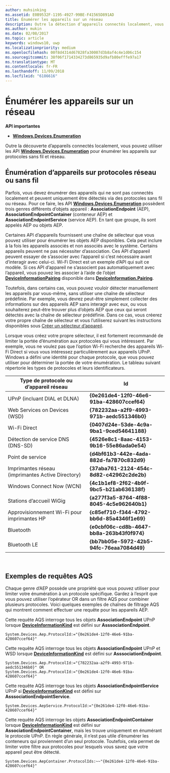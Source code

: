 ```yaml
---
author: muhsinking
ms.assetid: E0B9532F-1195-4927-99BE-F41565D891AD
title: Énumérer les appareils sur un réseau
description: Outre la détection d’appareils connectés localement, vous pouvez utiliser les API Windows.Devices.Enumeration pour énumérer les appareils sur protocoles sans fil et réseau.
ms.author: mukin
ms.date: 02/08/2017
ms.topic: article
keywords: windows10, uwp
ms.localizationpriority: medium
ms.openlocfilehash: 00f8d4314d67828fa30007d3b8af4c4e1d06c154
ms.sourcegitcommit: 38f06f1714334273d865935d9afb80efffe97a17
ms.translationtype: MT
ms.contentlocale: fr-FR
ms.lasthandoff: 11/09/2018
ms.locfileid: "6186616"
---
```

# <a name="enumerate-devices-over-a-network"></a>Énumérer les appareils sur un réseau



**API importantes**

- [**Windows.Devices.Enumeration**](https://docs.microsoft.com/en-us/uwp/api/Windows.Devices.Enumeration)

Outre la découverte d’appareils connectés localement, vous pouvez utiliser les API [**Windows.Devices.Enumeration**](https://msdn.microsoft.com/library/windows/apps/BR225459) pour énumérer les appareils sur protocoles sans fil et réseau.

## <a name="enumerating-devices-over-networked-or-wireless-protocols"></a>Énumération d’appareils sur protocoles réseau ou sans fil

Parfois, vous devez énumérer des appareils qui ne sont pas connectés localement et peuvent uniquement être détectés via des protocoles sans fil ou réseau. Pour ce faire, les API [**Windows.Devices.Enumeration**](https://msdn.microsoft.com/library/windows/apps/BR225459) possèdent trois genres différents d’objets appareil : **AssociationEndpoint** (AEP), **AssociationEndpointContainer** (conteneur AEP) et **AssociationEndpointService** (service AEP). En tant que groupe, ils sont appelés AEP ou objets AEP.

Certaines API d’appareils fournissent une chaîne de sélecteur que vous pouvez utiliser pour énumérer les objets AEP disponibles. Cela peut inclure à la fois les appareils associés et non associés avec le système. Certains appareils peuvent ne pas nécessiter d’association. Ces API d’appareil peuvent essayer de s’associer avec l’appareil si c’est nécessaire avant d’interagir avec celui-ci. Wi-Fi Direct est un exemple d’API qui suit ce modèle. Si ces API d’appareil ne s’associent pas automatiquement avec l’appareil, vous pouvez les associer à l’aide de l’objet [**DeviceInformationPairing**](https://msdn.microsoft.com/library/windows/apps/Mt168396) disponible dans [**DeviceInformation.Pairing**](https://msdn.microsoft.com/library/windows/apps/Dn705960).

Toutefois, dans certains cas, vous pouvez vouloir détecter manuellement les appareils par vous-même, sans utiliser une chaîne de sélecteur prédéfinie. Par exemple, vous devrez peut-être simplement collecter des informations sur des appareils AEP sans interagir avec eux, ou vous souhaiterez peut-être trouver plus d’objets AEP que ceux qui seront détectés avec la chaîne de sélecteur prédéfinie. Dans ce cas, vous créerez votre propre chaîne de sélecteur et vous l’utiliserez suivant les instructions disponibles sous [Créer un sélecteur d’appareil](build-a-device-selector.md).

Lorsque vous créez votre propre sélecteur, il est fortement recommandé de limiter la portée d’énumération aux protocoles qui vous intéressent. Par exemple, vous ne voulez pas que l’option Wi-Fi recherche des appareils Wi-Fi Direct si vous vous intéressez particulièrement aux appareils UPnP. Windows a défini une identité pour chaque protocole, que vous pouvez utiliser pour déterminer la portée de votre énumération. Le tableau suivant répertorie les types de protocoles et leurs identificateurs.

| Type de protocole ou d’appareil réseau              | Id                                         |
|----------------------------------------------|--------------------------------------------|
| UPnP (incluant DIAL et DLNA)               | **{0e261de4-12f0-46e6-91ba-428607ccef64}** |
| Web Services on Devices (WSD)                | **{782232aa-a2f9-4993-971b-aedc551346b0}** |
| Wi-Fi Direct                                 | **{0407d24e-53de-4c9a-9ba1-9ced54641188}** |
| Détection de service DNS (DNS-SD)               | **{4526e8c1-8aac-4153-9b16-55e86ada0e54}** |
| Point de service                             | **{d4bf61b3-442e-4ada-882d-fa7B70c832d9}** |
| Imprimantes réseau (imprimantes Active Directory) | **{37aba761-2124-454c-8d82-c42962c2de2b}** |
| Windows Connect Now (WCN)                    | **{4c1b1ef8-2f62-4b9f-9bc5-b21ab636138f}** |
| Stations d’accueil WiGig                                  | **{a277f3a5-8764-4f88-8045-4c5e962640b1}** |
| Approvisionnement Wi-Fi pour imprimantes HP           | **{c85ef710-f344-4792-bb6d-85a4346f1e69}** |
| Bluetooth                                    | **{e0cbf06c-cd8b-4647-bb8a-263b43f0f974}** |
| Bluetooth LE                                 | **{bb7bb05e-5972-42b5-94fc-76eaa7084d49}** |

 

## <a name="aqs-examples"></a>Exemples de requêtes AQS

Chaque genre d’AEP possède une propriété que vous pouvez utiliser pour limiter votre énumération à un protocole spécifique. Gardez à l’esprit que vous pouvez utiliser l’opérateur OR dans un filtre AQS pour combiner plusieurs protocoles. Voici quelques exemples de chaînes de filtrage AQS qui montrent comment effectuer une requête pour les appareils AEP.

Cette requête AQS interroge tous les objets **AssociationEndpoint** UPnP lorsque [**DeviceInformationKind**](https://msdn.microsoft.com/library/windows/apps/Dn948991) est défini sur **AsssociationEndpoint**.

``` syntax
System.Devices.Aep.ProtocolId:="{0e261de4-12f0-46e6-91ba-428607ccef64}"
```

Cette requête AQS interroge tous les objets **AssociationEndpoint** UPnP et WSD lorsque [**DeviceInformationKind**](https://msdn.microsoft.com/library/windows/apps/Dn948991) est défini sur **AsssociationEndpoint**.

``` syntax
System.Devices.Aep.ProtocolId:="{782232aa-a2f9-4993-971b-aedc551346b0}" OR
System.Devices.Aep.ProtocolId:="{0e261de4-12f0-46e6-91ba-428607ccef64}"
```

Cette requête AQS interroge tous les objets **AssociationEndpointService** UPnP si [**DeviceInformationKind**](https://msdn.microsoft.com/library/windows/apps/Dn948991) est défini sur **AsssociationEndpointService**.

``` syntax
System.Devices.AepService.ProtocolId:="{0e261de4-12f0-46e6-91ba-428607ccef64}"
```

Cette requête AQS interroge les objets **AssociationEndpointContainer** lorsque [**DeviceInformationKind**](https://msdn.microsoft.com/library/windows/apps/Dn948991) est défini sur **AssociationEndpointContainer**, mais les trouve uniquement en énumérant le protocole UPnP. En règle générale, il n’est pas utile d’énumérer les conteneurs qui proviennent d’un seul protocole. Toutefois, cela permet de limiter votre filtre aux protocoles pour lesquels vous savez que votre appareil peut être détecté.

``` syntax
System.Devices.AepContainer.ProtocolIds:~~"{0e261de4-12f0-46e6-91ba-428607ccef64}"
```

 

 

